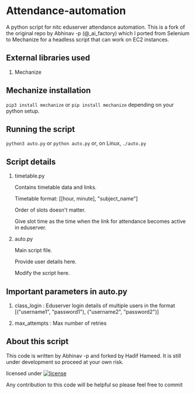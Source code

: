 
# Attendance-automation

A python script for nitc eduserver attendance automation.
This is a fork of the original repo by Abhinav -p (@_ai_factory) which I ported from Selenium to Mechanize for a headless script that can work on EC2 instances.

## External libraries used

1. Mechanize

## Mechanize installation

```pip3 install mechanize``` or
```pip install mechanize``` depending on your python setup.

## Running the script

```python3 auto.py``` or
```python auto.py``` or, on Linux,
```./auto.py```

## Script details

1. timetable.py

    Contains timetable data and links.

    Timetable format: [[hour, minute], "subject_name"]

    Order of slots doesn't matter.

    Give slot time as the time when the link for attendance becomes active in eduserver.

2. auto.py

    Main script file.

    Provide user details here.

    Modify the script here.

## Important parameters in auto.py

1. class_login : Eduserver login details of multiple users in the format [("username1", "password1"), ("username2", "password2")]

2. max_attempts : Max number of retries

## About this script

This code is written by Abhinav -p and forked by Hadif Hameed. It is still under development so proceed at your own risk.

licensed under [![license](https://img.shields.io/github/license/DAVFoundation/captain-n3m0.svg?style=flat-square)](https://github.com/AI-Factor-y/Attendance-automation/blob/main/LICENSE)

Any contribution to this code will be helpful so please feel free to commit
